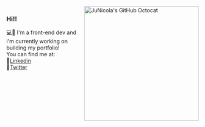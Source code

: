 <img align="right" src="https://user-images.githubusercontent.com/37962288/88593028-4eac9a00-d035-11ea-8918-08a7bf4d67c1.png" alt="JuNicola's GitHub Octocat" width=300px height=300px/>

### Hi!! 
💻💜 I'm a front-end dev and i'm currently working on building my portfolio! <br>
You can find me at: <br>
🙋[Linkedin](http://linkedin.com/in/junicola) <br>
🐤[Twitter](http://twitter.com/juunicola) <br>

